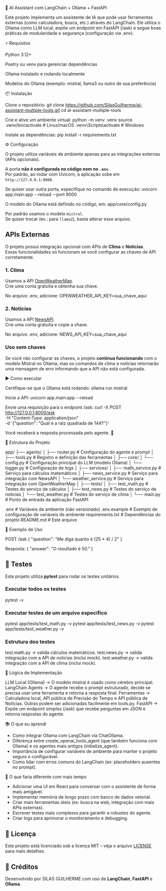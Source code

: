 🤖 AI Assistant com LangChain + Ollama + FastAPI

Este projeto implementa um assistente de IA que pode usar ferramentas externas (como calculadora, busca, etc.) através do LangChain.
Ele utiliza o Ollama como LLM local, expõe um endpoint em FastAPI (/ask) e segue boas práticas de modularidade e segurança (configuração via .env).

⚡️ Requisitos

Python 3.12+

Poetry
 ou venv para gerenciar dependências

Ollama
 instalado e rodando localmente

Modelos do Ollama (exemplo: mistral, llama3 ou outro de sua preferência)

📦 Instalação

Clone o repositório:
git clone https://github.com/SilasGuilherme/ai-assistant-multiple-tools.git
cd ai-assistant-multiple-tools

Crie e ative um ambiente virtual:
python -m venv .venv
source .venv/bin/activate   # Linux/macOS
.venv\Scripts\activate      # Windows

Instale as dependências:
pip install -r requirements.txt

⚙️ Configuração

O projeto utiliza variáveis de ambiente apenas para as integrações externas (APIs opcionais).

A porta **não é configurada no código nem no `.env`**.  
Por padrão, ao rodar com Uvicorn, a aplicação sobe em `http://127.0.0.1:8000`.  

Se quiser usar outra porta, especifique no comando de execução:
uvicorn app.main:app --reload --port 9000

O modelo do Ollama está definido no código, em:
app/core/config.py

Por padrão usamos o modelo `mistral`.  
Se quiser trocar (ex.: para `llama2`), basta alterar esse arquivo.

## APIs Externas

O projeto possui integração opcional com APIs de **Clima** e **Notícias**.  
Essas funcionalidades só funcionam se você configurar as chaves de API corretamente.

### 1. Clima
Usamos a API [OpenWeatherMap](https://openweathermap.org/api).  
Crie uma conta gratuita e obtenha sua chave.  

No arquivo .env, adicione:
OPENWEATHER_API_KEY=sua_chave_aqui

### 2. Notícias
Usamos a API [NewsAPI](https://newsapi.org/).  
Crie uma conta gratuita e copie a chave.

No arquivo .env, adicione:
NEWS_API_KEY=sua_chave_aqui

### Uso sem chaves
Se você não configurar as chaves, o projeto **continua funcionando** com o modelo Mistral no Ollama, mas os comandos de clima e notícias retornarão uma mensagem de erro informando que a API não está configurada.


▶️ Como executar

Certifique-se que o Ollama está rodando:
ollama run mistral

Inicie a API:
uvicorn app.main:app --reload

Envie uma requisição para o endpoint /ask:
curl -X POST http://127.0.0.1:8000/ask \
  -H "Content-Type: application/json" \
  -d '{"question": "Qual é a raiz quadrada de 144?"}'

Você receberá a resposta processada pelo agente. 🎉

🧩 Estrutura do Projeto

app/
├── agents/
│ ├── router.py # Configuração do agente e prompt
│ ├── tools.py # Registro e definição das ferramentas
│
├── core/
│ └── config.py # Configuração principal do LLM (modelo Ollama)
│ └── logger.py # Configuração de logs
│
├── services/
│ ├── math_service.py # Serviço para cálculos matemáticos
│ ├── news_service.py # Serviço para integração com NewsAPI
│ └── weather_service.py # Serviço para integração com OpenWeatherMap
│
├── tests/
│ ├── test_math.py # Testes do serviço de cálculos
│ ├── test_news.py # Testes do serviço de notícias
│ └── test_weather.py # Testes do serviço de clima
│
└── main.py # Ponto de entrada da aplicação FastAPI

.env     # Variáveis de ambiente (não versionado)
.env.example     # Exemplo de configuração de variáveis de ambiente
requirements.txt     # Dependências do projeto
README.md     # Este arquivo


🚀 Exemplo de Uso

POST /ask
{
  "question": "Me diga quanto é (25 * 4) / 2"
}

Resposta:
{
  "answer": "O resultado é 50."
}

## 🧪 Testes

Este projeto utiliza **pytest** para rodar os testes unitários.

### Executar todos os testes
pytest -v

### Executar testes de um arquivo específico
pytest app/tests/test_math.py -v
pytest app/tests/test_news.py -v
pytest app/tests/test_weather.py -v

### Estrutura dos testes
test.math.py → valida cálculos matemáticos.
test.news.py → valida integração com a API de notícias (inclui mock).
test.weather.py → valida integração com a API de clima (inclui mock).

🧠 Lógica de Implementação

LLM Local (Ollama) → O modelo mistral é usado como cérebro principal.
LangChain Agents → O agente recebe o prompt estruturado, decide se precisa usar uma ferramenta e retorna a resposta final.
Ferramentas → Calculadora local, API pública de Previsão do Tempo e API pública de Notícias. Outras podem ser adicionadas facilmente em tools.py.
FastAPI → Expõe um endpoint simples (/ask) que recebe perguntas em JSON e retorna respostas do agente.

📚 O que eu aprendi

- Como integrar Ollama com LangChain via ChatOllama.
- Diferença entre create_openai_tools_agent (que também funciona com Ollama) e os agentes mais antigos (initialize_agent).
- Importância de configurar variáveis de ambiente para manter o projeto seguro e configurável.
- Como lidar com erros comuns do LangChain (ex: placeholders ausentes no prompt).

🔮 O que faria diferente com mais tempo

- Adicionar uma UI em React para conversar com o assistente de forma mais amigável.
- Implementar memória de longo prazo com banco de dados vetorial.
- Criar mais ferramentas úteis (ex: busca na web, integração com mais APIs externas).
- Escrever testes mais complexos para garantir a robustez do agente.
- Criar logs para aprimorar o monitoramento e debugging.


## 📄 Licença
Este projeto está licenciado sob a licença MIT – veja o arquivo [LICENSE](./LICENSE) para mais detalhes.

## 👥 Créditos
Desenvolvido por SILAS GUILHERME com uso de **LangChain**, **FastAPI** e **Ollama**.
